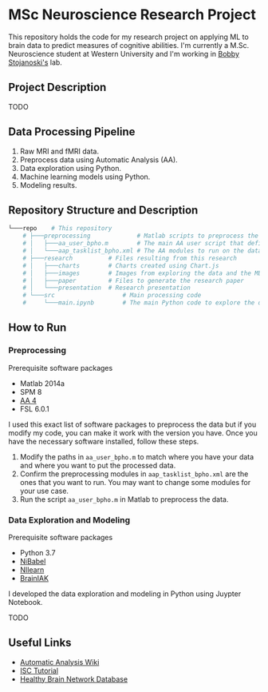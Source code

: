 # MSc Neuroscience Research Project

This repository holds the code for my research project on applying ML to brain data to predict measures of cognitive abilities. I'm currently a M.Sc. Neuroscience student at Western University and I'm working in [Bobby Stojanoski's](http://bobbystojanoski.com/) lab.

## Project Description

TODO

## Data Processing Pipeline

1. Raw MRI and fMRI data.
2. Preprocess data using Automatic Analysis (AA).
3. Data exploration using Python.
4. Machine learning models using Python.
5. Modeling results.

## Repository Structure and Description

```bash
└───repo    # This repository
    # ├───preprocessing             # Matlab scripts to preprocess the data using AA.
    # │   ├───aa_user_bpho.m        # The main AA user script that defines the preprocessing pipeline.
    # │   └───aap_tasklist_bpho.xml # The AA modules to run on the data.
    # ├───research          # Files resulting from this research
    # │   ├───charts        # Charts created using Chart.js
    # │   ├───images        # Images from exploring the data and the ML models
    # │   ├───paper         # Files to generate the research paper
    # │   └───presentation  # Research presentation
    # └───src                   # Main processing code
    #     └───main.ipynb        # The main Python code to explore the data and to create ML models
```

## How to Run

### Preprocessing

Prerequisite software packages

- Matlab 2014a
- SPM 8
- [AA 4](https://github.com/automaticanalysis/automaticanalysis/)
- FSL 6.0.1

I used this exact list of software packages to preprocess the data but if you modify my code, you can make it work with the version you have. Once you have the necessary software installed, follow these steps.

1. Modify the paths in `aa_user_bpho.m` to match where you have your data and where you want to put the processed data.
2. Confirm the preprocessing modules in `aap_tasklist_bpho.xml` are the ones that you want to run. You may want to change some modules for your use case.
3. Run the script `aa_user_bpho.m` in Matlab to preprocess the data.

### Data Exploration and Modeling

Prerequisite software packages

- Python 3.7
- [NiBabel](https://nipy.org/nibabel)
- [NIlearn](https://nilearn.github.io)
- [BrainIAK](https://brainiak.org)

I developed the data exploration and modeling in Python using Juypter Notebook.

TODO

## Useful Links

- [Automatic Analysis Wiki](https://github.com/automaticanalysis/automaticanalysis/wiki)
- [ISC Tutorial](https://github.com/snastase/isc-tutorial)
- [Healthy Brain Network Database](http://fcon_1000.projects.nitrc.org/indi/cmi_healthy_brain_network/index.html)
